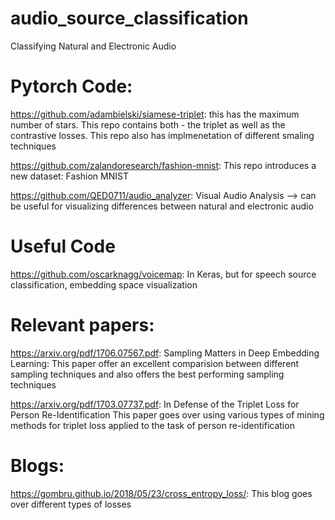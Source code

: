 # audio_source_classification
Classifying Natural and Electronic Audio


# Pytorch Code:
https://github.com/adambielski/siamese-triplet: this has the maximum number of stars. This repo contains both - the triplet as well as the contrastive losses. This repo also has implmenetation of different smaling techniques

https://github.com/zalandoresearch/fashion-mnist: This repo introduces a new dataset: Fashion MNIST

https://github.com/QED0711/audio_analyzer: Visual Audio Analysis --> can be useful for visualizing differences between natural and electronic audio

# Useful Code

https://github.com/oscarknagg/voicemap: In Keras, but for speech source classification, embedding space visualization

# Relevant papers:
 https://arxiv.org/pdf/1706.07567.pdf: Sampling Matters in Deep Embedding Learning:
This paper offer an excellent comparision between different sampling techniques and also offers the best performing sampling techniques

https://arxiv.org/pdf/1703.07737.pdf: In Defense of the Triplet Loss for Person Re-Identification
This paper goes over using various types of mining methods for triplet loss applied to the task of person re-identification

# Blogs:
https://gombru.github.io/2018/05/23/cross_entropy_loss/: This blog goes over different types of losses

